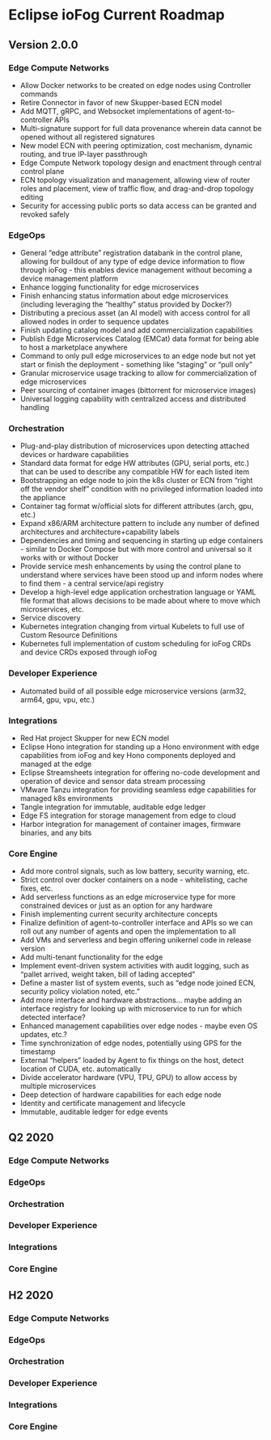 # Eclipse ioFog Current Roadmap

## Version 2.0.0
### Edge Compute Networks
- Allow Docker networks to be created on edge nodes using Controller commands
- Retire Connector in favor of new Skupper-based ECN model
- Add MQTT, gRPC, and Websocket implementations of agent-to-controller APIs
- Multi-signature support for full data provenance wherein data cannot be opened without all registered signatures
- New model ECN with peering optimization, cost mechanism, dynamic routing, and true IP-layer passthrough
- Edge Compute Network topology design and enactment through central control plane
- ECN topology visualization and management, allowing view of router roles and placement, view of traffic flow, and drag-and-drop topology editing
- Security for accessing public ports so data access can be granted and revoked safely

### EdgeOps
- General “edge attribute” registration databank in the control plane, allowing for buildout of any type of edge device information to flow through ioFog - this enables device management without becoming a device management platform
- Enhance logging functionality for edge microservices
- Finish enhancing status information about edge microservices (including leveraging the “healthy” status provided by Docker?)
- Distributing a precious asset (an AI model) with access control for all allowed nodes in order to sequence updates
- Finish updating catalog model and add commercialization capabilities
- Publish Edge Microservices Catalog (EMCat) data format for being able to host a marketplace anywhere
- Command to only pull edge microservices to an edge node but not yet start or finish the deployment - something like “staging” or “pull only”
- Granular microservice usage tracking to allow for commercialization of edge microservices
- Peer sourcing of container images (bittorrent for microservice images)
- Universal logging capability with centralized access and distributed handling

### Orchestration
- Plug-and-play distribution of microservices upon detecting attached devices or hardware capabilities
- Standard data format for edge HW attributes (GPU, serial ports, etc.) that can be used to describe any compatible HW for each listed item
- Bootstrapping an edge node to join the k8s cluster or ECN from “right off the vendor shelf” condition with no privileged information loaded into the appliance
- Container tag format w/official slots for different attributes (arch, gpu, etc.)
- Expand x86/ARM architecture pattern to include any number of defined architectures and architecture+capability labels
- Dependencies and timing and sequencing in starting up edge containers - similar to Docker Compose but with more control and universal so it works with or without Docker
- Provide service mesh enhancements by using the control plane to understand where services have been stood up and inform nodes where to find them - a central service/api registry
- Develop a high-level edge application orchestration language or YAML file format that allows decisions to be made about where to move which microservices, etc.
- Service discovery
- Kubernetes integration changing from virtual Kubelets to full use of Custom Resource Definitions
- Kubernetes full implementation of custom scheduling for ioFog CRDs and device CRDs exposed through ioFog

### Developer Experience
- Automated build of all possible edge microservice versions (arm32, arm64, gpu, vpu, etc.)


### Integrations
- Red Hat project Skupper for new ECN model
- Eclipse Hono integration for standing up a Hono environment with edge capabilities from ioFog and key Hono components deployed and managed at the edge
- Eclipse Streamsheets integration for offering no-code development and operation of device and sensor data stream processing
- VMware Tanzu integration for providing seamless edge capabilities for managed k8s environments
- Tangle integration for immutable, auditable edge ledger
- Edge FS integration for storage management from edge to cloud
- Harbor integration for management of container images, firmware binaries, and any bits

### Core Engine
- Add more control signals, such as low battery, security warning, etc.
- Strict control over docker containers on a node - whitelisting, cache fixes, etc.
- Add serverless functions as an edge microservice type for more constrained devices or just as an option for any hardware
- Finish implementing current security architecture concepts
- Finalize definition of agent-to-controller interface and APIs so we can roll out any number of agents and open the implementation to all
- Add VMs and serverless and begin offering unikernel code in release version
- Add multi-tenant functionality for the edge
- Implement event-driven system activities with audit logging, such as “pallet arrived, weight taken, bill of lading accepted”
- Define a master list of system events, such as “edge node joined ECN, security policy violation noted, etc.”
- Add more interface and hardware abstractions… maybe adding an interface registry for looking up with microservice to run for which detected interface?
- Enhanced management capabilities over edge nodes - maybe even OS updates, etc.?
- Time synchronization of edge nodes, potentially using GPS for the timestamp
- External “helpers” loaded by Agent to fix things on the host, detect location of CUDA, etc. automatically
- Divide accelerator hardware (VPU, TPU, GPU) to allow access by multiple microservices
- Deep detection of hardware capabilities for each edge node
- Identity and certificate management and lifecycle
- Immutable, auditable ledger for edge events


## Q2 2020
### Edge Compute Networks
### EdgeOps
### Orchestration
### Developer Experience
### Integrations
### Core Engine

## H2 2020
### Edge Compute Networks
### EdgeOps
### Orchestration
### Developer Experience
### Integrations
### Core Engine
